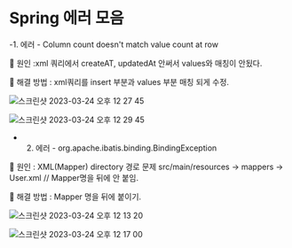 # Spring 에러 모음


-1. 에러 - Column count doesn't match value count at row 

🌾 원인 :xml 쿼리에서 createAT, updatedAt 안써서 values와 매칭이 안됬다.

🌾 해결 방법 : xml쿼리를 insert 부분과 values 부분 매칭 되게 수정.

![스크린샷 2023-03-24 오후 12 27 45](https://user-images.githubusercontent.com/116433637/227419847-9bf479b7-5295-4e0c-9ec2-0030d83df017.png)

![스크린샷 2023-03-24 오후 12 29 45](https://user-images.githubusercontent.com/116433637/227419854-864ffae4-d3db-4a7d-8ce6-efa7312ee342.png)






- 2. 에러 - org.apache.ibatis.binding.BindingException

🌾 원인 : XML(Mapper) directory 경로 문제      src/main/resources -> mappers -> User.xml     // Mapper명을 뒤에 안 붙임.

🌾 해결 방법 : Mapper 명을 뒤에  붙이기.

![스크린샷 2023-03-24 오후 12 13 20](https://user-images.githubusercontent.com/116433637/227419871-4521964e-5d77-48aa-82b5-da6af3a2324e.png)

![스크린샷 2023-03-24 오후 12 17 00](https://user-images.githubusercontent.com/116433637/227419884-1e646be7-e4da-473e-a43c-9a0481769453.png)
